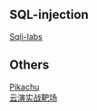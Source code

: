 

## SQL-injection
[Sqli-labs](https://github.com/Audi-1/sqli-labs)  

## Others
[Pikachu](https://github.com/zhuifengshaonianhanlu/pikachu)  
[云演实战靶场](http://www.yunyansec.com/#/range)  


